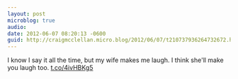 ```yaml
---
layout: post
microblog: true
audio: 
date: 2012-06-07 08:20:13 -0600
guid: http://craigmcclellan.micro.blog/2012/06/07/t210737936264732672.html
---
```

I know I say it all the time, but my wife makes me laugh. I think she'll make you laugh too. [t.co/4ivHBKg5](http://t.co/4ivHBKg5)
